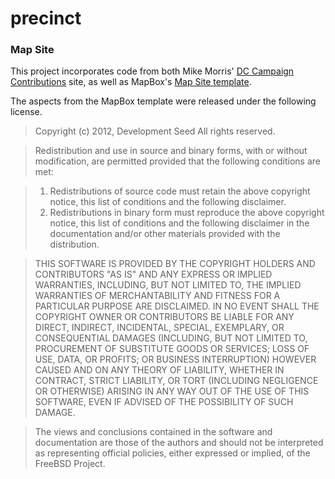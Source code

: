 precinct
========

### Map Site 

This project incorporates code from both Mike Morris' [DC Campaign Contributions](https://github.com/occupydata/dc-campaign-contributions) site, as well as MapBox's [Map Site template](https://github.com/mapbox/map-site). 

The aspects from the MapBox template were released under the following license.

> Copyright (c) 2012, Development Seed
All rights reserved.

> Redistribution and use in source and binary forms, with or without
modification, are permitted provided that the following conditions are met: 

> 1. Redistributions of source code must retain the above copyright notice, this
   list of conditions and the following disclaimer. 
> 2. Redistributions in binary form must reproduce the above copyright notice,
   this list of conditions and the following disclaimer in the documentation
   and/or other materials provided with the distribution. 

> THIS SOFTWARE IS PROVIDED BY THE COPYRIGHT HOLDERS AND CONTRIBUTORS "AS IS" AND
ANY EXPRESS OR IMPLIED WARRANTIES, INCLUDING, BUT NOT LIMITED TO, THE IMPLIED
WARRANTIES OF MERCHANTABILITY AND FITNESS FOR A PARTICULAR PURPOSE ARE
DISCLAIMED. IN NO EVENT SHALL THE COPYRIGHT OWNER OR CONTRIBUTORS BE LIABLE FOR
ANY DIRECT, INDIRECT, INCIDENTAL, SPECIAL, EXEMPLARY, OR CONSEQUENTIAL DAMAGES
(INCLUDING, BUT NOT LIMITED TO, PROCUREMENT OF SUBSTITUTE GOODS OR SERVICES;
LOSS OF USE, DATA, OR PROFITS; OR BUSINESS INTERRUPTION) HOWEVER CAUSED AND
ON ANY THEORY OF LIABILITY, WHETHER IN CONTRACT, STRICT LIABILITY, OR TORT
(INCLUDING NEGLIGENCE OR OTHERWISE) ARISING IN ANY WAY OUT OF THE USE OF THIS
SOFTWARE, EVEN IF ADVISED OF THE POSSIBILITY OF SUCH DAMAGE.

> The views and conclusions contained in the software and documentation are those
of the authors and should not be interpreted as representing official policies, 
either expressed or implied, of the FreeBSD Project.
